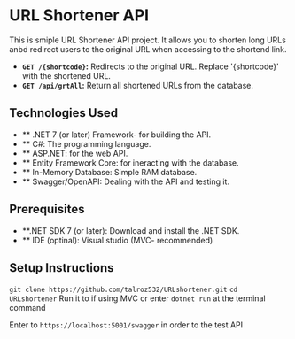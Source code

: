 # URL Shortener API
This is smiple URL Shortener API project.
It allows you to shorten long URLs anbd redirect users to the original URL when accessing to the shortend link.

* **`GET /{shortcode}`:** Redirects to the original URL. Replace '{shortcode}' with the shortened URL.
* **`GET /api/grtAll`:** Return all shortened URLs from the database.

## Technologies Used

* ** .NET 7 (or later) Framework- for building the API.
* ** C#: The programming language.
* ** ASP.NET: for the web API.
* ** Entity Framework Core: for ineracting with the database.
* ** In-Memory Database: Simple RAM database.
* ** Swagger/OpenAPI: Dealing with the API and testing it.

## Prerequisites
* **.NET SDK 7 (or later): Download and install the .NET SDK.
* ** IDE (optinal): Visual studio (MVC- recommended)

## Setup Instructions

`git clone https://github.com/talroz532/URLshortener.git`
`cd URLshortener`
Run it to if using MVC or enter `dotnet run` at the terminal command

Enter to `https://localhost:5001/swagger` in order to the test API

